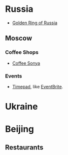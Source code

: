 # Russia
- [Golden Ring of Russia](https://rusmania.com/golden-ring)

## Moscow

### Coffee Shops
- [Coffee Sonya](https://www.instagram.com/coffee.sonya/)


### Events
- [Timepad](https://timepad.ru/), like [EventBrite](https://www.eventbrite.com/).


# Ukraine





# Beijing
## Restaurants
